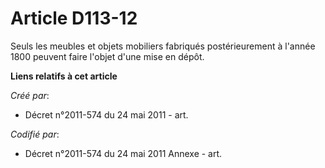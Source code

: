 # Article D113-12

Seuls les meubles et objets mobiliers fabriqués postérieurement à l'année 1800 peuvent faire l'objet d'une mise en dépôt.

**Liens relatifs à cet article**

_Créé par_:

  - Décret n°2011-574 du 24 mai 2011  - art.

_Codifié par_:

  - Décret n°2011-574 du 24 mai 2011 Annexe - art.
